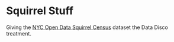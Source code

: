 # Squirrel Stuff

Giving the [NYC Open Data Squirrel Census](https://data.cityofnewyork.us/Environment/2018-Central-Park-Squirrel-Census-Squirrel-Data/vfnx-vebw) dataset the Data Disco treatment.
